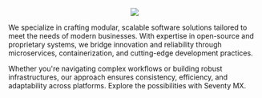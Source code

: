 <p align="center">
  <img src="https://github.com/seventymx/.github/blob/main/profile/were-sending-you-back-to-the-future.gif">
</p>

We specialize in crafting modular, scalable software solutions tailored to meet the needs of modern businesses. With expertise in open-source and proprietary systems, we bridge innovation and reliability through microservices, containerization, and cutting-edge development practices.

Whether you're navigating complex workflows or building robust infrastructures, our approach ensures consistency, efficiency, and adaptability across platforms. Explore the possibilities with Seventy MX.
